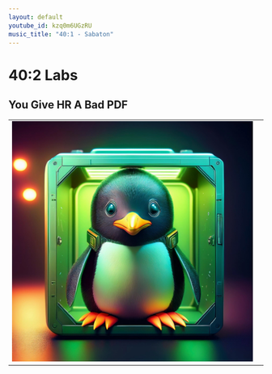 ```yaml
---
layout: default
youtube_id: kzq0m6UGzRU
music_title: "40:1 - Sabaton"
---
```


# 40:2 Labs

## You Give HR A Bad PDF 
<table>
  <tbody>
    <tr>
      <td><img src="../../images/40-2-labs/you-give-hr-a-bad-pdf/001.png" /></td>
      <td></td>
    </tr>
  </tbody>
</table>